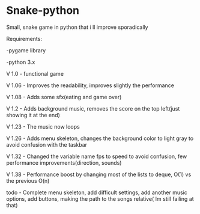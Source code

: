 # Snake-python
Small, snake game in python that i ll improve sporadically 

Requirements:

-pygame library

-python 3.x



V 1.0 - functional game

V 1.06 - Improves the readability, improves slightly the performance

V 1.08 - Adds some sfx(eating and game over)

V 1.2 - Adds background music, removes the score on the top left(just showing it at the end)

V 1.23 - The music now loops

V 1.26 - Adds menu skeleton, changes the background color to light gray to avoid confusion with the taskbar

V 1.32 - Changed the variable name fps to speed to avoid confusion, few performance improvements(direction, sounds)

V 1.38 - Performance boost by changing most of the lists to deque, O(1) vs the previous O(n)

todo - Complete menu skeleton, add difficult settings, add another music options, add buttons, making the path to the songs relative( Im still failing at that)

